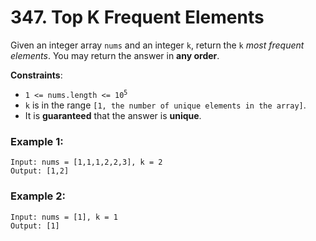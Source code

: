 # 347. Top K Frequent Elements

Given an integer array `nums` and an integer `k`, return the `k` *most frequent elements*. You may return the answer in **any order**.

**Constraints**:
- <code>1 <= nums.length <= 10<sup>5</sup></code>
- `k` is in the range `[1, the number of unique elements in the array]`.
- It is **guaranteed** that the answer is **unique**.

### Example 1:
```
Input: nums = [1,1,1,2,2,3], k = 2
Output: [1,2]
```

### Example 2:
```
Input: nums = [1], k = 1
Output: [1]
```
